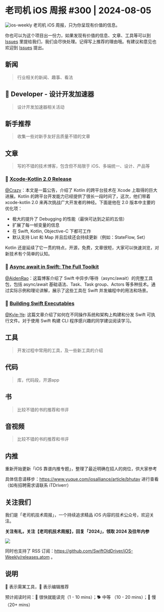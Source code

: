 # 老司机 iOS 周报 #300 | 2024-08-05

![ios-weekly](https://github.com/SwiftOldDriver/iOS-Weekly/blob/master/assets/ios-weekly.png?raw=true)
老司机 iOS 周报，只为你呈现有价值的信息。

你也可以为这个项目出一份力，如果发现有价值的信息、文章、工具等可以到 [Issues](https://github.com/SwiftOldDriver/iOS-Weekly/issues) 里提给我们，我们会尽快处理。记得写上推荐的理由哦。有建议和意见也欢迎到 [Issues](https://github.com/SwiftOldDriver/iOS-Weekly/issues) 提出。

## 新闻

> 行业相关的新闻、趣事、看法

##  Developer - 设计开发加速器

> 设计开发加速器相关活动

## 新手推荐

> 收集一些对新手友好且质量不错的文章

## 文章

> 写的不错的技术博客，包含但不局限于 iOS、多端统一、设计、产品等

### 🐎 [Xcode-Kotlin 2.0 Release](https://touchlab.co/xcode-kotlin-2-0)

[@Crazy](https://github.com/jiyan135960)：本文是一篇公告，介绍了 Kotlin 的跨平台技术在 Xcode 上取得的巨大进展。Kotlin 的跨平台开发能力已经提供了很长一段时间了，这次，他们带着 xcode-kotlin 2.0 来再次挑战广大开发者的神经。下面是他在 2.0 版本中主要的优化项：

- 极大的提升了 Debugging 的性能（最快可达到之前的五倍）
- 扩展了每一帧变量的信息
- 在 Swift, Kotlin, Objective-C 下都可工作
- 默认支持 List 和 Map 并且后续还会持续更新（例如：StateFlow, Set）
  
Kotlin 还是延续了它一贯的特点，开源，免费，文章很短，大家可以快速浏览，对新技术有个简单的认知。

### 🐢 [Async await in Swift: The Full Toolkit](https://www.emergetools.com/blog/posts/swift-async-await-the-full-toolkit)

[@AidenRao](https://weibo.com/AidenRao)：这篇博客介绍了 Swift 中异步/等待（async/await）的完整工具包，包括 async/await 基础语法、Task、Task group、Actors 等多种技术。通过实际示例和理论讲解，展示了这些工具在 Swift 并发编程中的用法和场景。

### 🐢 [Building Swift Executables](https://swifttoolkit.dev/posts/building-swift-executables)

[@Kyle-Ye](https://github.com/Kyle-Ye): 这篇文章介绍了如何在不同操作系统和架构上构建和分发 Swift 可执行文件。对于使用 Swift 构建 CLI 程序感兴趣的同学建议阅读学习。

## 工具

> 开发过程中常用的工具，及一些新工具的介绍

## 代码

> 库，代码段，开源app

## 书

> 比较不错的书的推荐和书评

## 音视频

> 比较不错的书的推荐和书评

## 内推

重新开始更新「iOS 靠谱内推专题」，整理了最近明确在招人的岗位，供大家参考

具体信息请移步：https://www.yuque.com/iosalliance/article/bhutav 进行查看（如有招聘需求请联系 iTDriverr）

## 关注我们

我们是「老司机技术周报」，一个持续追求精品 iOS 内容的技术公众号，欢迎关注。

**关注有礼，关注【老司机技术周报】，回复「2024」，领取 2024 及往年内参**

![](https://github.com/SwiftOldDriver/iOS-Weekly/blob/master/assets/qrcode_for_wechat.jpg?raw=true)

同时也支持了 RSS 订阅：https://github.com/SwiftOldDriver/iOS-Weekly/releases.atom 。

## 说明

🚧 表示需某工具，🌟 表示编辑推荐

预计阅读时间：🐎 很快就能读完（1 - 10 mins）；🐕 中等 （10 - 20 mins）；🐢 慢（20+ mins）
